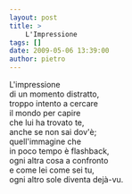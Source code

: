```yaml
---
layout: post
title: >
    L'Impressione
tags: []
date: 2009-05-06 13:39:00
author: pietro
---
```

L'impressione<br/>di un momento distratto,<br/>troppo intento a cercare<br/>il mondo per capire<br/>che lui ha trovato te,<br/>anche se non sai dov'è;<br/>quell'immagine che<br/>in poco tempo è flashback,<br/>ogni altra cosa a confronto<br/>e come lei come sei tu,<br/>ogni altro sole diventa dejà-vu.

